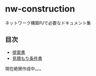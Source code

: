 # nw-construction
ネットワーク構築PJで必要なドキュメント集

## 目次
- [提案書](https://github.com/thoshino2501/nw-construction/blob/master/Proposal.md)
- [見積もり条件書](https://github.com/thoshino2501/nw-construction/blob/master/estimate-conditions.md)
 	
現在絶賛作成中。。。
